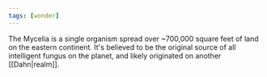 ```yaml
---
tags: [wonder]
---
```


The Mycelia is a single organism spread over ~700,000 square feet of land on the eastern continent. It's believed to be the original source of all intelligent fungus on the planet, and likely originated on another [[Dahn|realm]].
